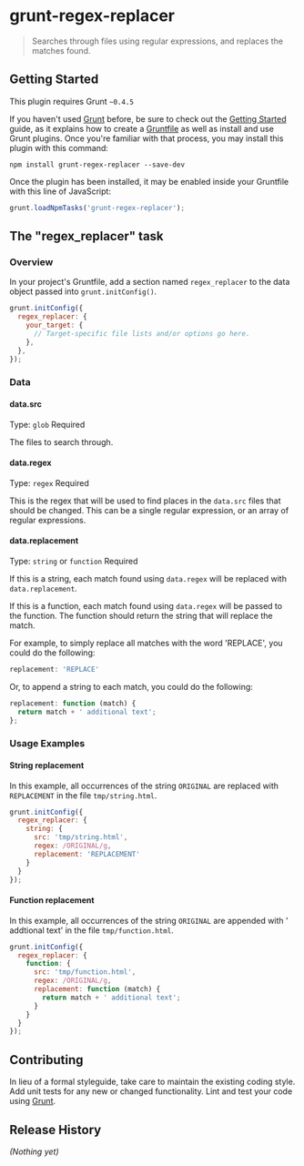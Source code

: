 # grunt-regex-replacer

> Searches through files using regular expressions, and replaces the matches found.

## Getting Started
This plugin requires Grunt `~0.4.5`

If you haven't used [Grunt](http://gruntjs.com/) before, be sure to check out the [Getting Started](http://gruntjs.com/getting-started) guide, as it explains how to create a [Gruntfile](http://gruntjs.com/sample-gruntfile) as well as install and use Grunt plugins. Once you're familiar with that process, you may install this plugin with this command:

```shell
npm install grunt-regex-replacer --save-dev
```

Once the plugin has been installed, it may be enabled inside your Gruntfile with this line of JavaScript:

```js
grunt.loadNpmTasks('grunt-regex-replacer');
```

## The "regex_replacer" task

### Overview
In your project's Gruntfile, add a section named `regex_replacer` to the data object passed into `grunt.initConfig()`.

```js
grunt.initConfig({
  regex_replacer: {
    your_target: {
      // Target-specific file lists and/or options go here.
    },
  },
});
```

### Data

#### data.src
Type: `glob`
Required

The files to search through.

#### data.regex
Type: `regex`
Required

This is the regex that will be used to find places in the `data.src` files that should be changed. This can be a single regular expression, or an array of regular expressions.

#### data.replacement
Type: `string` or `function`
Required

If this is a string, each match found using `data.regex` will be replaced with `data.replacement`.

If this is a function, each match found using `data.regex` will be passed to the function. The function should return the string that will replace the match.

For example, to simply replace all matches with the word 'REPLACE', you could do the following:

```js
replacement: 'REPLACE'
```

Or, to append a string to each match, you could do the following:

```js
replacement: function (match) {
  return match + ' additional text';
};
```

### Usage Examples

#### String replacement
In this example, all occurrences of the string `ORIGINAL` are replaced with `REPLACEMENT` in the file `tmp/string.html`.

```js
grunt.initConfig({
  regex_replacer: {
    string: {
      src: 'tmp/string.html',
      regex: /ORIGINAL/g,
      replacement: 'REPLACEMENT'
    }
  }
});
```

#### Function replacement
In this example, all occurrences of the string `ORIGINAL` are appended with ' addtional text' in the file `tmp/function.html`.

```js
grunt.initConfig({
  regex_replacer: {
    function: {
      src: 'tmp/function.html',
      regex: /ORIGINAL/g,
      replacement: function (match) {
        return match + ' additional text';
      }
    }
  }
});
```

## Contributing
In lieu of a formal styleguide, take care to maintain the existing coding style. Add unit tests for any new or changed functionality. Lint and test your code using [Grunt](http://gruntjs.com/).

## Release History
_(Nothing yet)_
